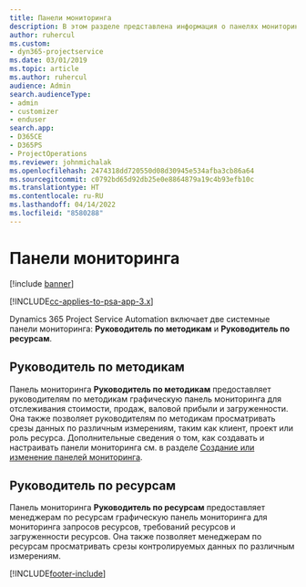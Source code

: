 ```yaml
---
title: Панели мониторинга
description: В этом разделе представлена информация о панелях мониторинга отчетности, включенных в Dynamics 365 Project Service Automation.
author: ruhercul
ms.custom:
- dyn365-projectservice
ms.date: 03/01/2019
ms.topic: article
ms.author: ruhercul
audience: Admin
search.audienceType:
- admin
- customizer
- enduser
search.app:
- D365CE
- D365PS
- ProjectOperations
ms.reviewer: johnmichalak
ms.openlocfilehash: 2474318dd720550d08d30945e534afba3cb86a64
ms.sourcegitcommit: c0792bd65d92db25e0e8864879a19c4b93efb10c
ms.translationtype: HT
ms.contentlocale: ru-RU
ms.lasthandoff: 04/14/2022
ms.locfileid: "8580288"
---
```

# <a name="dashboards"></a>Панели мониторинга

[!include [banner](../includes/psa-now-project-operations.md)]

[!INCLUDE[cc-applies-to-psa-app-3.x](../includes/cc-applies-to-psa-app-3x.md)]

Dynamics 365 Project Service Automation включает две системные панели мониторинга: **Руководитель по методикам** и **Руководитель по ресурсам**.

## <a name="practice-manager"></a>Руководитель по методикам 

Панель мониторинга **Руководитель по методикам** предоставляет руководителям по методикам графическую панель мониторинга для отслеживания стоимости, продаж, валовой прибыли и загруженности. Она также позволяет руководителям по методикам просматривать срезы данных по различным измерениям, таким как клиент, проект или роль ресурса. Дополнительные сведения о том, как создавать и настраивать панели мониторинга см. в разделе [Создание или изменение панелей мониторинга](/dynamics365/customerengagement/on-premises/customize/create-edit-dashboards).

## <a name="resource-manager"></a>Руководитель по ресурсам 

Панель мониторинга **Руководитель по ресурсам** предоставляет менеджерам по ресурсам графическую панель мониторинга для мониторинга запросов ресурсов, требований ресурсов и загруженности ресурсов. Она также позволяет менеджерам по ресурсам просматривать срезы контролируемых данных по различным измерениям.


[!INCLUDE[footer-include](../includes/footer-banner.md)]
